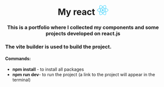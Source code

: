 <h1 align="center">My react <img src="https://github.com/XXXmez/my-react/blob/main/react.svg" height="32"/></h1>
<h3 align="center">This is a portfolio where I collected my components and some projects developed on react.js</h3>

<h3>The vite builder is used to build the project.</h3>

<h4>Commands:</h4>
<ul>
	<li><b style={color:'#fffd00'}>npm install</b> - to install all packages</li>
	<li><b color='#fffd00'>npm run dev</b>- to run the project (a link to the project will appear in the terminal)</li>
</ul>
